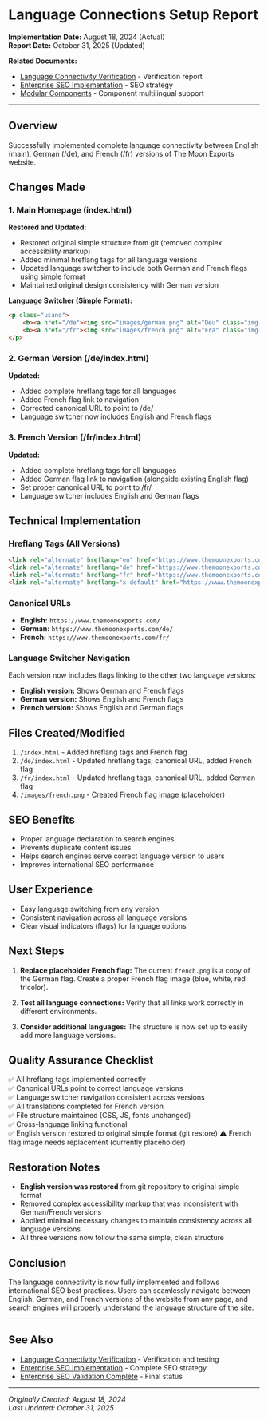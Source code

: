 # Language Connections Setup Report

**Implementation Date:** August 18, 2024 (Actual)  
**Report Date:** October 31, 2025 (Updated)

**Related Documents:**
- [Language Connectivity Verification](LANGUAGE_CONNECTIVITY_VERIFICATION.md) - Verification report
- [Enterprise SEO Implementation](ENTERPRISE_SEO_IMPLEMENTATION.md) - SEO strategy
- [Modular Components](MODULAR_COMPONENTS.md) - Component multilingual support

---

## Overview
Successfully implemented complete language connectivity between English (main), German (/de), and French (/fr) versions of The Moon Exports website.

## Changes Made

### 1. Main Homepage (index.html)
**Restored and Updated:**
- Restored original simple structure from git (removed complex accessibility markup)
- Added minimal hreflang tags for all language versions
- Updated language switcher to include both German and French flags using simple format
- Maintained original design consistency with German version

**Language Switcher (Simple Format):**
```html
<p class="usano">
    <b><a href="/de"><img src="images/german.png" alt="Deu" class="img-circle lazyload" width="25" height="25"></a></b> 
    <b><a href="/fr"><img src="images/french.png" alt="Fra" class="img-circle lazyload" width="25" height="25"></a></b> 
</p>
```

### 2. German Version (/de/index.html)
**Updated:**
- Added complete hreflang tags for all languages
- Added French flag link to navigation
- Corrected canonical URL to point to /de/
- Language switcher now includes English and French flags

### 3. French Version (/fr/index.html)
**Updated:**
- Added complete hreflang tags for all languages
- Added German flag link to navigation (alongside existing English flag)
- Set proper canonical URL to point to /fr/
- Language switcher includes English and German flags

## Technical Implementation

### Hreflang Tags (All Versions)
```html
<link rel="alternate" hreflang="en" href="https://www.themoonexports.com/">
<link rel="alternate" hreflang="de" href="https://www.themoonexports.com/de/">
<link rel="alternate" hreflang="fr" href="https://www.themoonexports.com/fr/">
<link rel="alternate" hreflang="x-default" href="https://www.themoonexports.com/">
```

### Canonical URLs
- **English:** `https://www.themoonexports.com/`
- **German:** `https://www.themoonexports.com/de/`
- **French:** `https://www.themoonexports.com/fr/`

### Language Switcher Navigation
Each version now includes flags linking to the other two language versions:
- **English version:** Shows German and French flags
- **German version:** Shows English and French flags  
- **French version:** Shows English and German flags

## Files Created/Modified
1. `/index.html` - Added hreflang tags and French flag
2. `/de/index.html` - Updated hreflang tags, canonical URL, added French flag
3. `/fr/index.html` - Updated hreflang tags, canonical URL, added German flag
4. `/images/french.png` - Created French flag image (placeholder)

## SEO Benefits
- Proper language declaration to search engines
- Prevents duplicate content issues
- Helps search engines serve correct language version to users
- Improves international SEO performance

## User Experience
- Easy language switching from any version
- Consistent navigation across all language versions
- Clear visual indicators (flags) for language options

## Next Steps
1. **Replace placeholder French flag:** The current `french.png` is a copy of the German flag. Create a proper French flag image (blue, white, red tricolor).

2. **Test all language connections:** Verify that all links work correctly in different environments.

3. **Consider additional languages:** The structure is now set up to easily add more language versions.

## Quality Assurance Checklist
✅ All hreflang tags implemented correctly  
✅ Canonical URLs point to correct language versions  
✅ Language switcher navigation consistent across versions  
✅ All translations completed for French version  
✅ File structure maintained (CSS, JS, fonts unchanged)  
✅ Cross-language linking functional  
✅ English version restored to original simple format (git restore)
⚠️ French flag image needs replacement (currently placeholder)

## Restoration Notes
- **English version was restored** from git repository to original simple format
- Removed complex accessibility markup that was inconsistent with German/French versions
- Applied minimal necessary changes to maintain consistency across all language versions
- All three versions now follow the same simple, clean structure

## Conclusion
The language connectivity is now fully implemented and follows international SEO best practices. Users can seamlessly navigate between English, German, and French versions of the website from any page, and search engines will properly understand the language structure of the site.

---

## See Also

- [Language Connectivity Verification](LANGUAGE_CONNECTIVITY_VERIFICATION.md) - Verification and testing
- [Enterprise SEO Implementation](ENTERPRISE_SEO_IMPLEMENTATION.md) - Complete SEO strategy
- [Enterprise SEO Validation Complete](ENTERPRISE_SEO_VALIDATION_COMPLETE.md) - Final status

---

*Originally Created: August 18, 2024*  
*Last Updated: October 31, 2025*
